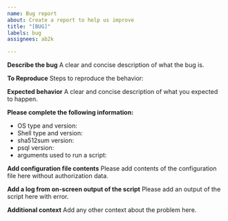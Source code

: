 ```yaml
---
name: Bug report
about: Create a report to help us improve
title: "[BUG]"
labels: bug
assignees: ab2k

---
```


**Describe the bug**
A clear and concise description of what the bug is.

**To Reproduce**
Steps to reproduce the behavior:

**Expected behavior**
A clear and concise description of what you expected to happen.

**Please complete the following information:**
 - OS type and version:
 - Shell type and version: 
 - sha512sum version:
 - psql version:
 - arguments used to run a script:

**Add configuration file contents**
Please add contents of the configuration file here without authorization data.

**Add a log from on-screen output of the script**
Please add an output of the script here with error.

**Additional context**
Add any other context about the problem here.
